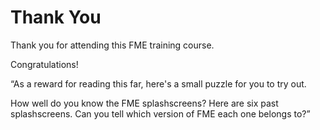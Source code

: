 # Thank You #
Thank you for attending this FME training course.

 

 

Congratulations!

“As a reward for reading this far, here's a small puzzle for you to try out.

How well do you know the FME splashscreens? Here are six past splashscreens. Can you tell which version of FME each one belongs to?”
